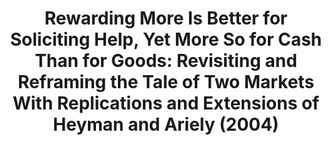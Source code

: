 ---
title: "Rewarding More Is Better for Soliciting Help, Yet More So for Cash Than for Goods: Revisiting and Reframing the Tale of Two Markets With Replications and Extensions of Heyman and Ariely (2004)"
collection: publications
permalink: /publication/imada_etal_2022_collabra.pdf
paperurl: '/files/Imada et al. (2022) Collabra.pdf'
link: 'https://doi.org/10.1525/COLLABRA.32572'
citation: '<u><span>&#8224;</span>Imada, H.</u>, <span>&#8224;</span>Fei Chan, W., <span>&#8224;</span>Ki Ng, Y., <span>&#8224;</span>Hing Man, L., <span>&#8224;</span>Sze Wong, M., Ley Cheng, B., *Feldman, G., Kong, H., & Kong SAR, H. (2022). Rewarding More Is Better for Soliciting Help, Yet More So for Cash Than for Goods: Revisiting and Reframing the Tale of Two Markets With Replications and Extensions of Heyman and Ariely (2004). <em>Collabra: Psychology</em>, 8(1), 2022. https://doi.org/10.1525/COLLABRA.32572 [<span>&#8224;</span> joint first authorship]'
---